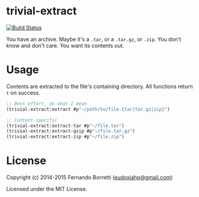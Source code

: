 # trivial-extract

[![Build Status](https://travis-ci.org/eudoxia0/trivial-extract.svg?branch=master)](https://travis-ci.org/eudoxia0/trivial-extract)

You have an archive. Maybe it's a `.tar`, or a `.tar.gz`, or `.zip`. You don't
know and don't care. You want its contents out.

# Usage

Contents are extracted to the file's containing directory. All functions return
`t` on success.

~~~lisp
;; Best effort, do what I mean
(trivial-extract:extract #p"~/path/to/file.{tar|tar.gz|zip}")

;; Content-specific
(trivial-extract:extract-tar #p"~/file.tar")
(trivial-extract:extract-gzip #p"~/file.tar.gz")
(trivial-extract:extract-zip #p"~/file.zip")
~~~

# License

Copyright (c) 2014-2015 Fernando Borretti (eudoxiahp@gmail.com)

Licensed under the MIT License.
